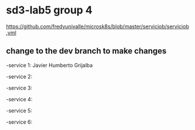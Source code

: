 # sd3-lab5 group 4

https://github.com/fredyunivalle/microsk8s/blob/master/serviciob/serviciob.yml

## change to the dev branch to make changes


-service 1: Javier Humberto Grijalba

-service 2:

-service 3:

-service 4:

-service 5:

-service 6:


